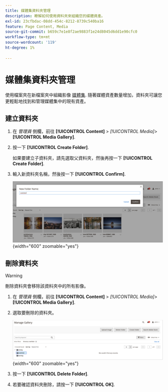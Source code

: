 ```yaml
---
title: 媒體集資料夾管理
description: 瞭解如何使用資料夾來組織您的媒體資產。
exl-id: 23cfbdac-08dd-454c-8212-8739c540ba16
feature: Page Content, Media
source-git-commit: b659c7e1e8f2ae9883f1e24d8045d6dd1e90cfc0
workflow-type: tm+mt
source-wordcount: '119'
ht-degree: 1%

---
```


# 媒體集資料夾管理

使用檔案夾在新檔案夾中組織影像 [媒體集](media-gallery.md). 隨著媒體資產數量增加，資料夾可讓您更輕鬆地找到和管理媒體集中的現有資產。

## 建立資料夾

1. 在 _管理員_ 側欄，前往 **[!UICONTROL Content]** > _[!UICONTROL Media]_>**[!UICONTROL Media Gallery]**.

1. 按一下 **[!UICONTROL Create Folder]**.

   如果要建立子資料夾，請先選取父資料夾，然後再按一下 **[!UICONTROL Create Folder]**.

1. 輸入新資料夾名稱，然後按一下 **[!UICONTROL Confirm]**.

   ![新資料夾名稱](./assets/media-gallery-folder-name.png){width="600" zoomable="yes"}

## 刪除資料夾

>[!WARNING]
>
>刪除資料夾會移除該資料夾中的所有影像。

1. 在 _管理員_ 側欄，前往 **[!UICONTROL Content]** > _[!UICONTROL Media]_>**[!UICONTROL Media Gallery]**.

1. 選取要刪除的資料夾。

   ![選取資料夾](./assets/media-gallery-selected-folder.png){width="600" zoomable="yes"}

1. 按一下 **[!UICONTROL Delete Folder]**.

1. 若要確認資料夾刪除，請按一下 **[!UICONTROL OK]**.

